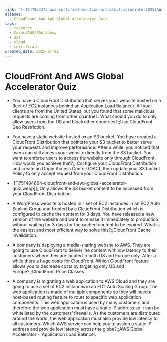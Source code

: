```yaml
---
link: "[[1747853373-aws-certified-solution-architect-associate-2025|AWS Certified Solution Architect Associate 2025]]"
aliases:
  - CloudFront And AWS Global Accelerator Quiz
tags:
  - resource
  - Cards/AWS/SAA_Udemy
  - aws
  - cloud
  - certificate
created_date: 2025-07-02
---
```

# CloudFront And AWS Global Accelerator Quiz
- You have a CloudFront Distribution that serves your website hosted on a fleet of EC2 instances behind an Application Load Balancer. All your clients are from the United States, but you found that some malicious requests are coming from other countries. What should you do to only allow users from the US and block other countries?;;Use CloudFront Geo Restriction.
<!--SR:!2025-08-22,32,270-->
- You have a static website hosted on an S3 bucket. You have created a CloudFront Distribution that points to your S3 bucket to better serve your requests and improve performance. After a while, you noticed that users can still access your website directly from the S3 bucket. You want to enforce users to access the website only through CloudFront. How would you achieve that?;; Configure your CloudFront Distribution and create an Origin Access Control (OAC), then update your S3 bucket Policy to only accept request from your CloudFront Distribution.
<!--SR:!2025-09-09,38,250-->
- ![[1751484664-cloudfront-and-aws-global-accelerator-quiz.webp]];;Only allows the S3 bucket content to be accessed from your CloudFront Distribution.
<!--SR:!2025-09-26,65,310-->
- A WordPress website is hosted in a set of EC2 instances in an EC2 Auto Scaling Group and fronted by a CloudFront Distribution which is configured to cache the content for 3 days. You have released a new version of the website and want to release it immediately to production without waiting for 3 days for the cached content to be expired. What is the easiest and most efficient way to solve this?;;CloudFront Cache Invalidation.
<!--SR:!2025-08-17,27,270-->
- A company is deploying a media-sharing website to AWS. They are going to use CloudFront to deliver the content with low latency to their customers where they are located in both US and Europe only. After a while there a huge costs for CloudFront. Which CloudFront feature allows you to decrease costs by targeting only US and Europe?;;CloudFront Price Classes.
<!--SR:!2025-08-23,29,250-->
- A company is migrating a web application to AWS Cloud and they are going to use a set of EC2 instances in an EC2 Auto Scaling Group. The web application is made of multiple components so they will need a host-based routing feature to route to specific web application components. This web application is used by many customers and therefore the web application must have a static IP address so it can be whitelisted by the customers’ firewalls. As the customers are distributed around the world, the web application must also provide low latency to all customers. Which AWS service can help you to assign a static IP address and provide low latency across the globe?;;AWS Global Accelerator + Application Load Balancer.
<!--SR:!2025-08-15,16,250-->



